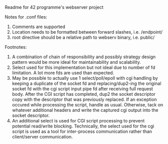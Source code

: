 Readme for 42 programme's webserver project

Notes for .conf files:
1. Comments are supported
2. Location needs to be formatted between forward slashes, i.e. /endpoint/
3. root directive should be a relative path to webserv binary, i.e. public/

Footnotes:
1. A combination of chain of responsibility and possibly strategy design pattern would be more ideal for maintainability and scalability.
2. Select used for this implementation but not ideal due to number of fd limitation. A lot more fds are used than expected.
3. May be possible to actually use 1 select/poll/epoll with cgi handling by keeping a duplicate of the socket fd and replacing/dup2-ing the original socket fd with the cgi script input pipe fd after receiving full request body. After the CGI script has completed, dup2 the socket descriptor copy with the descriptor that was previously replaced. If an exception occured while processing the script, handle as usual. Otherwise,
tack on whatever additional headers and write the captured cgi output into the socket descriptor.
4. An additional select is used for CGI script processing to prevent potential read/write blocking. Technically, the select used for the cgi script is used as a tool for inter-process communication rather than client/server communication.
